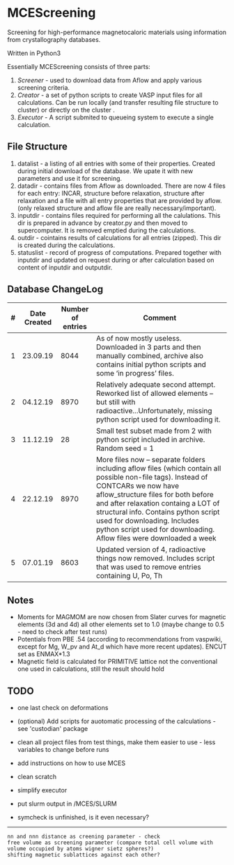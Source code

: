 # MCEScreening
Screening for high-performance magnetocaloric materials using information from crystallography databases.

Written in Python3

Essentially MCEScreening consists of three parts:
1. _*Screener*_ - used to download data from Aflow and apply various screening criteria.   
2. _*Creator*_ - a set of python scripts to create VASP input files for all calculations. Can be run locally (and transfer resulting file structure to cluster) or directly on the cluster .
3. _*Executor*_ - A script submited to queueing system to execute a single calculation. 

File Structure
---

1. datalist - a listing of all entries with some of their properties. Created during initial download of the database. We upate it with new parameters and use it for screening.
2. datadir - contains files from Aflow as downloaded. There are now 4 files for each entry: INCAR, structure before relaxation, structure after relaxation and a file with all entry properties that are provided by aflow. (only relaxed structure and aflow file are really necessary/important).
3. inputdir - contains files required for performing all the calulations. This dir is prepared in advance by creator.py and then moved to supercomputer. It is removed emptied during the calculations.
4. outdir - cointains results of calculations for all entries (zipped). This dir is created during the calculations.
5. statuslist - record of progress of computations. Prepared together with inputdir and updated on request during or after calculation based on content of inputdir and outputdir.


Database ChangeLog
---
| # | Date Created | Number of entries | Comment |
|---|---|---|---|
|1|23.09.19|8044|As of now mostly useless. Downloaded in 3 parts and then manually combined, archive also contains initial python scripts and some ‘in progress’ files. |
|2|04.12.19|8970|Relatively adequate second attempt. Reworked list of allowed elements – but still with radioactive...Unfortunately, missing python script used for downloading it.|
|3|11.12.19| 28 |Small test subset made from 2 with python script included in archive. Random seed  = 1|
|4|22.12.19|8970|More files now – separate folders including aflow files (which contain all possible non-file tags). Instead of CONTCARs we now have aflow_structure files for both before and after relaxation containg a LOT of structural info. Contains python script used for downloading. Includes python script used for downloading. Aflow files were downloaded a week |
|5|07.01.19|8603|Updated version of 4, radioactive things now removed. Includes script that was used to remove entries containing  U, Po, Th|

Notes
---
- Moments for MAGMOM are now chosen from Slater curves for magnetic elements (3d and 4d) all other elements set to 1.0 (maybe change to 0.5 - need to check after test runs)
- Potentials from PBE .54 (according to recommendations from vaspwiki, except for Mg, W_pv and At_d which have more recent updates). ENCUT set as ENMAX*1.3
- Magnetic field is calculated for PRIMITIVE lattice not the conventional one used in calculations, still the result should hold

TODO
---
- one last check on deformations
- (optional) Add scripts for auotomatic processing of the calculations - see 'custodian' package
- clean all project files from test things, make them easier to use - less variables to change before runs
- add instructions on how to use MCES 

- clean scratch
- simplify executor
- put slurm output in /MCES/SLURM
- symcheck is unfinished, is it even necessary?
---
    nn and nnn distance as creening parameter - check
    free volume as screening parameter (compare total cell volume with volume occupied by atoms wigner sietz spheres?)
    shifting magnetic sublattices against each other?
